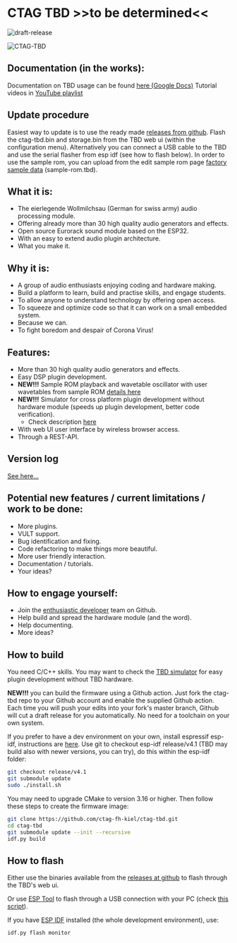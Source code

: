 # **CTAG TBD >>to be determined<<**
![draft-release](https://github.com/ctag-fh-kiel/ctag-tbd/workflows/draft-release/badge.svg)

![CTAG-TBD](tbd.png)

## Documentation (in the works):
Documentation on TBD usage can be found [here (Google Docs)](https://docs.google.com/document/d/1c8mjxWjdiJNP0xpkU2CxRUp9av6V4W39wARJf3_SMSo/edit?usp=sharing)
Tutorial videos in [YouTube playlist](https://www.youtube.com/playlist?list=PLB5iCbhcvJ2qdD7s1o9wsvQ9qtsCUWVLR)

## Update procedure
Easiest way to update is to use the ready made [releases from github](https://github.com/ctag-fh-kiel/ctag-tbd/releases).
Flash the ctag-tbd.bin and storage.bin from the TBD web ui (within the configuration menu).
Alternatively you can connect a USB cable to the TBD and use the serial flasher from esp idf (see how to flash below).
In order to use the sample rom, you can upload from the edit sample rom page [factory sample data](sample_rom/readme.md) (sample-rom.tbd).

## What it is:
- The eierlegende Wollmilchsau (German for swiss army) audio processing module.
- Offering already more than 30 high quality audio generators and effects.
- Open source Eurorack sound module based on the ESP32.
- With an easy to extend audio plugin architecture.
- What you make it.

## Why it is:
- A group of audio enthusiasts enjoying coding and hardware making.
- Build a platform to learn, build and practise skills, and engage students.
- To allow anyone to understand technology by offering open access.
- To squeeze and optimize code so that it can work on a small embedded system.
- Because we can.
- To fight boredom and despair of Corona Virus!

## Features: 
- More than 30 high quality audio generators and effects.
- Easy DSP plugin development.
- **NEW!!!** Sample ROM playback and wavetable oscillator with user wavetables from sample ROM [details here](sample_rom/readme.md)
- **NEW!!!** Simulator for cross platform plugin development without hardware module (speeds up plugin development, better code verification).
    - Check description [here](simulator/readme.md)
- With web UI user interface by wireless browser access.
- Through a REST-API.

## Version log
[See here...](versions.md)

## Potential new features / current limitations / work to be done:
- More plugins.
- VULT support.
- Bug identification and fixing.
- Code refactoring to make things more beautiful.
- More user friendly interaction.
- Documentation / tutorials.
- Your ideas?

## How to engage yourself:
- Join the [enthusiastic developer](https://codewithoutrules.com/2018/11/12/enthusiasts-vs-pragmatists/) team on Github.
- Help build and spread the hardware module (and the word).
- Help documenting.
- More ideas?

## How to build
You need C/C++ skills. You may want to check the [TBD simulator](simulator/readme.md) for easy plugin development without TBD hardware.

**NEW!!!** you can build the firmware using a Github action. Just fork the ctag-tbd repo to your Github account and enable the supplied
Github action. Each time you will push your edits into your fork's master branch, Github will cut a draft release for you automatically.
No need for a toolchain on your own system.

If you prefer to have a dev environment on your own, install espressif esp-idf, instructions are [here](https://docs.espressif.com/projects/esp-idf/en/latest/esp32/index.html).
Use git to checkout esp-idf release/v4.1 (TBD may build also with newer versions, you can try), do this within the esp-idf folder:
```sh
git checkout release/v4.1
git submodule update
sudo ./install.sh
```
You may need to upgrade CMake to version 3.16 or higher.
Then follow these steps to create the firmware image:
```sh
git clone https://github.com/ctag-fh-kiel/ctag-tbd.git
cd ctag-tbd
git submodule update --init --recursive
idf.py build
```

## How to flash
Either use the binaries available from the [releases at github](https://github.com/ctag-fh-kiel/ctag-tbd/releases) to flash through the TBD's web ui. 

Or use [ESP Tool](https://github.com/espressif/esptool) to flash through a USB connection with your PC (check [this script](bin/flash.sh)).

If you have [ESP IDF](https://github.com/espressif/esp-idf) installed (the whole development environment), use:
```sh
idf.py flash monitor
```